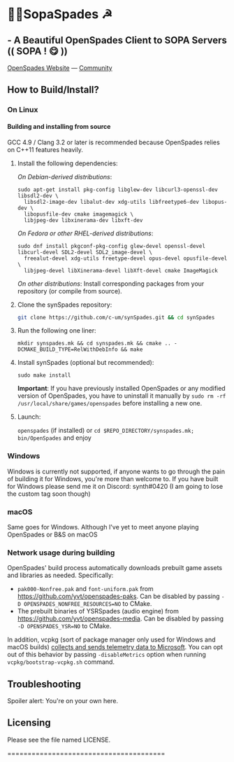 # 🔱🐒SopaSpades ☭

## - A Beautiful OpenSpades Client to SOPA Servers (( SOPA ! 😋 )) 

[OpenSpades Website](https://openspades.yvt.jp) — [Community](https://buildandshoot.com)

## How to Build/Install?

### On Linux

#### Building and installing from source
GCC 4.9 / Clang 3.2 or later is recommended because OpenSpades relies on C++11 features heavily.

1. Install the following dependencies:

   *On Debian-derived distributions*:
   ```
   sudo apt-get install pkg-config libglew-dev libcurl3-openssl-dev libsdl2-dev \
     libsdl2-image-dev libalut-dev xdg-utils libfreetype6-dev libopus-dev \
     libopusfile-dev cmake imagemagick \
     libjpeg-dev libxinerama-dev libxft-dev
   ```
   
   *On Fedora or other RHEL-derived distributions*:
   ```
   sudo dnf install pkgconf-pkg-config glew-devel openssl-devel libcurl-devel SDL2-devel SDL2_image-devel \
     freealut-devel xdg-utils freetype-devel opus-devel opusfile-devel \
     libjpeg-devel libXinerama-devel libXft-devel cmake ImageMagick
   ```

   *On other distributions*:
   Install corresponding packages from your repository (or compile from source).

2. Clone the synSpades repository:

   ```bash
   git clone https://github.com/c-um/synSpades.git && cd synSpades
   ```

3. Run the following one liner:

   ```
   mkdir synspades.mk && cd synspades.mk && cmake .. -DCMAKE_BUILD_TYPE=RelWithDebInfo && make
   ```

4. Install synSpades (optional but recommended):

   `sudo make install`

   **Important**: If you have previously installed OpenSpades or any modified version of OpenSpades, you have to uninstall it manually by `sudo rm -rf /usr/local/share/games/openspades` before installing a new one.

5. Launch:

   `openspades` (if installed) or `cd $REPO_DIRECTORY/synspades.mk; bin/OpenSpades` and enjoy


### Windows
Windows is currently not supported, if anyone wants to go through the pain of building it for Windows, you're more than welcome to.
If you have built for Windows please send me it on Discord: synth#0420 (I am going to lose the custom tag soon though)

### macOS
Same goes for Windows. Although I've yet to meet anyone playing OpenSpades or B&S on macOS


### Network usage during building

OpenSpades' build process automatically downloads prebuilt game assets and libraries as needed. Specifically:

- `pak000-Nonfree.pak` and `font-uniform.pak` from <https://github.com/yvt/openspades-paks>. Can be disabled by passing `-D OPENSPADES_NONFREE_RESOURCES=NO` to CMake.
- The prebuilt binaries of YSRSpades (audio engine) from <https://github.com/yvt/openspades-media>. Can be disabled by passing `-D OPENSPADES_YSR=NO` to CMake.

In addition, vcpkg (sort of package manager only used for Windows and macOS builds) [collects and sends telemetry data to Microsoft](https://vcpkg.readthedocs.io/en/latest/about/privacy/). You can opt out of this behavior by passing `-disableMetrics` option when running `vcpkg/bootstrap-vcpkg.sh` command.


## Troubleshooting
Spoiler alert: You're on your own here.


## Licensing
Please see the file named LICENSE.

=======================================
